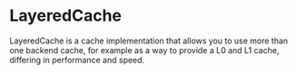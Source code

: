 LayeredCache
============

LayeredCache is a cache implementation that allows you to use more than one backend cache, for example as a way to provide a L0 and L1 cache, differing in performance and speed.
